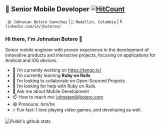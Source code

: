 ## 🔭  Senior Mobile Developer [![HitCount](http://hits.dwyl.com/jboteros/jboteros.svg)](http://hits.dwyl.com/jboteros/jboteros)


` 😄 Johnatan Botero Sannchez` |  `🌱 Medellín, Colombia` | <a href="https://www.linkedin.com/in/jboteros/" target="_blank"><img src="https://avatars3.githubusercontent.com/u/357098" width="15" height="15" alt="linkedin logo"/></a> `linkedin.com/in/jboteros/`


### Hi there, I'm Johnatan Botero 👋 

Senior mobile engineer with proven experience in the development of innovative products and interactive projects, focusing on applications for Android and iOS devices.

- 🔭 I’m currently working on https://tango.io/ 
- 🌱 I’m currently learning **Ruby on Rails**
- 👯 I’m looking to collaborate on Open-Sourced Projects
- 🤔 I’m looking for help with Ruby on Rails.
- 💬 Ask me about Mobile Development 
- 📫 How to reach me: johnatan@jbotero.com
- 😄 Pronouns: him/he
- ⚡ Fun fact: I love playing video games, and developing as well.

![Pulkit's github stats](https://github-readme-stats.vercel.app/api?username=midopooler&show_icons=true&hide_border=true)
